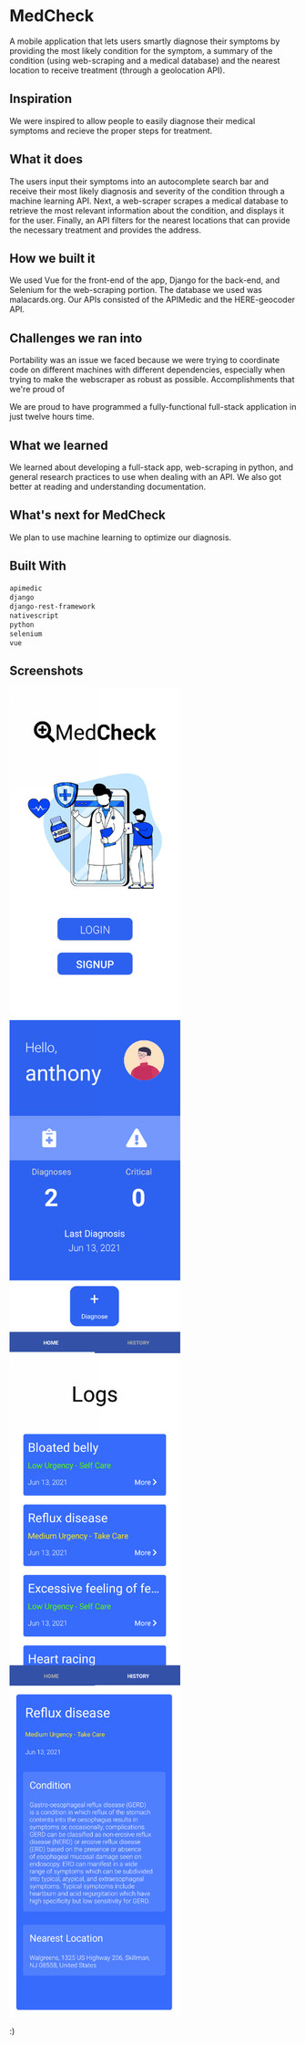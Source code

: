 # MedCheck

A mobile application that lets users smartly diagnose their symptoms by providing the most likely condition for the symptom, a summary of the condition (using web-scraping and a medical database) and the nearest location to receive treatment (through a geolocation API).

## Inspiration

We were inspired to allow people to easily diagnose their medical symptoms and recieve the proper steps for treatment.

## What it does

The users input their symptoms into an autocomplete search bar and receive their most likely diagnosis and severity of the condition through a machine learning API. Next, a web-scraper scrapes a medical database to retrieve the most relevant information about the condition, and displays it for the user. Finally, an API filters for the nearest locations that can provide the necessary treatment and provides the address.

## How we built it

We used Vue for the front-end of the app, Django for the back-end, and Selenium for the web-scraping portion. The database we used was malacards.org. Our APIs consisted of the APIMedic and the HERE-geocoder API.

## Challenges we ran into

Portability was an issue we faced because we were trying to coordinate code on different machines with different dependencies, especially when trying to make the webscraper as robust as possible.
Accomplishments that we're proud of

We are proud to have programmed a fully-functional full-stack application in just twelve hours time.

## What we learned

We learned about developing a full-stack app, web-scraping in python, and general research practices to use when dealing with an API. We also got better at reading and understanding documentation.

## What's next for MedCheck

We plan to use machine learning to optimize our diagnosis.

## Built With

    apimedic
    django
    django-rest-framework
    nativescript
    python
    selenium
    vue

## Screenshots

<img src="https://github.com/antz22/MedCheck/blob/master/images/medcheck.png" width="300" style="display:inline-block;">
<img src="https://github.com/antz22/MedCheck/blob/master/images/home.png" width="300" style="display:inline-block;">
<img src="https://github.com/antz22/MedCheck/blob/master/images/logs.png" width="300" style="display:inline-block;">
<img src="https://github.com/antz22/MedCheck/blob/master/images/diagnosis.png" width="300" style="display:inline-block;">

:)